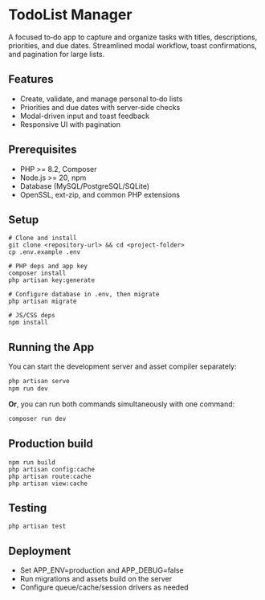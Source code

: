 # TodoList Manager

A focused to‑do app to capture and organize tasks with titles, descriptions, priorities, and due dates. Streamlined modal workflow, toast confirmations, and pagination for large lists.

## Features
- Create, validate, and manage personal to‑do lists
- Priorities and due dates with server‑side checks
- Modal-driven input and toast feedback
- Responsive UI with pagination

## Prerequisites
- PHP >= 8.2, Composer
- Node.js >= 20, npm
- Database (MySQL/PostgreSQL/SQLite)
- OpenSSL, ext-zip, and common PHP extensions

## Setup
```shell script
# Clone and install
git clone <repository-url> && cd <project-folder>
cp .env.example .env

# PHP deps and app key
composer install
php artisan key:generate

# Configure database in .env, then migrate
php artisan migrate

# JS/CSS deps
npm install
```


## Running the App

You can start the development server and asset compiler separately:

```bash
php artisan serve
npm run dev
```

**Or**, you can run both commands simultaneously with one command:

```bash
composer run dev
```


## Production build
```shell script
npm run build
php artisan config:cache
php artisan route:cache
php artisan view:cache
```


## Testing
```shell script
php artisan test
```


## Deployment
- Set APP_ENV=production and APP_DEBUG=false
- Run migrations and assets build on the server
- Configure queue/cache/session drivers as needed

